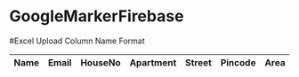 # GoogleMarkerFirebase

#Excel Upload Column Name Format

| Name        | Email         | HouseNo  | Apartment  |  Street  | Pincode  | Area |
| ------------|:-------------:| --------:| ----------:| --------:| --------:| ----:|

